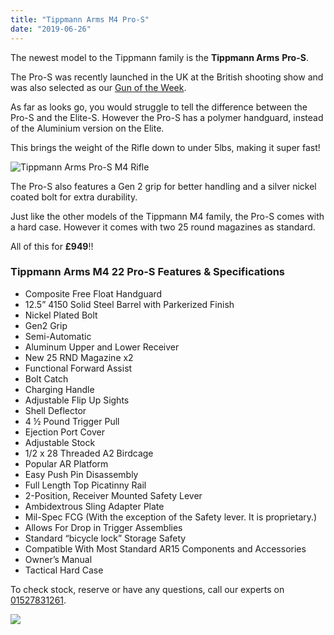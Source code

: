 ```yaml
---
title: "Tippmann Arms M4 Pro-S"
date: "2019-06-26"
---
```


The newest model to the Tippmann family is the **Tippmann Arms** **Pro-S**.

The Pro-S was recently launched in the UK at the British shooting show and was also selected as our [Gun of the Week](https://www.shootingsuppliesltd.co.uk/gun-of-the-week-tippmann-pro-s-19-07-19/).

As far as looks go, you would struggle to tell the difference between the Pro-S and the Elite-S. However the Pro-S has a polymer handguard, instead of the Aluminium version on the Elite.

This brings the weight of the Rifle down to under 5lbs, making it super fast!

![Tippmann Arms Pro-S M4 Rifle](https://res.cloudinary.com/shooting-supplies/image/upload/v1573564117/Tippmann-Arms-Pro-S-800x320_kllxzp_qk0n8g-1_esmiej.jpg)

The Pro-S also features a Gen 2 grip for better handling and a silver nickel coated bolt for extra durability.

Just like the other models of the Tippmann M4 family, the Pro-S comes with a hard case. However it comes with two 25 round magazines as standard.

All of this for **£949**!!

### Tippmann Arms M4 22 Pro-S Features & Specifications

- Composite Free Float Handguard
- 12.5” 4150 Solid Steel Barrel with Parkerized Finish
- Nickel Plated Bolt
- Gen2 Grip
- Semi-Automatic
- Aluminum Upper and Lower Receiver
- New 25 RND Magazine x2
- Functional Forward Assist
- Bolt Catch
- Charging Handle
- Adjustable Flip Up Sights
- Shell Deflector
- 4 ½ Pound Trigger Pull
- Ejection Port Cover
- Adjustable Stock
- 1/2 x 28 Threaded A2 Birdcage
- Popular AR Platform
- Easy Push Pin Disassembly
- Full Length Top Picatinny Rail
- 2-Position, Receiver Mounted Safety Lever
- Ambidextrous Sling Adapter Plate
- Mil-Spec FCG (With the exception of the Safety lever. It is proprietary.)
- Allows For Drop in Trigger Assemblies
- Standard “bicycle lock” Storage Safety
- Compatible With Most Standard AR15 Components and Accessories
- Owner’s Manual
- Tactical Hard Case

To check stock, reserve or have any questions, call our experts on [01527831261](tel:01527831261).

[![](https://res.cloudinary.com/shooting-supplies/image/upload/v1573564181/ViewTippmannArmsStock-1_txjyz0_shuhu2-1_ryljfz.jpg)](https://www.guntrader.uk/Guns-For-Sale/results/0806-298d-eac3-6a1d)
